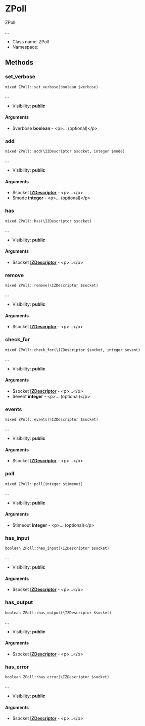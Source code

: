 ZPoll
===============

ZPoll

...


* Class name: ZPoll
* Namespace: 







Methods
-------


### set_verbose

    mixed ZPoll::set_verbose(boolean $verbose)



...

* Visibility: **public**


#### Arguments
* $verbose **boolean** - &lt;p&gt;... (optional)&lt;/p&gt;



### add

    mixed ZPoll::add(\IZDescriptor $socket, integer $mode)



...

* Visibility: **public**


#### Arguments
* $socket **[IZDescriptor](IZDescriptor.md)** - &lt;p&gt;...&lt;/p&gt;
* $mode **integer** - &lt;p&gt;... (optional)&lt;/p&gt;



### has

    mixed ZPoll::has(\IZDescriptor $socket)



...

* Visibility: **public**


#### Arguments
* $socket **[IZDescriptor](IZDescriptor.md)** - &lt;p&gt;...&lt;/p&gt;



### remove

    mixed ZPoll::remove(\IZDescriptor $socket)



...

* Visibility: **public**


#### Arguments
* $socket **[IZDescriptor](IZDescriptor.md)** - &lt;p&gt;...&lt;/p&gt;



### check_for

    mixed ZPoll::check_for(\IZDescriptor $socket, integer $event)



...

* Visibility: **public**


#### Arguments
* $socket **[IZDescriptor](IZDescriptor.md)** - &lt;p&gt;...&lt;/p&gt;
* $event **integer** - &lt;p&gt;... (optional)&lt;/p&gt;



### events

    mixed ZPoll::events(\IZDescriptor $socket)



...

* Visibility: **public**


#### Arguments
* $socket **[IZDescriptor](IZDescriptor.md)** - &lt;p&gt;...&lt;/p&gt;



### poll

    mixed ZPoll::poll(integer $timeout)



...

* Visibility: **public**


#### Arguments
* $timeout **integer** - &lt;p&gt;... (optional)&lt;/p&gt;



### has_input

    boolean ZPoll::has_input(\IZDescriptor $socket)



...

* Visibility: **public**


#### Arguments
* $socket **[IZDescriptor](IZDescriptor.md)** - &lt;p&gt;...&lt;/p&gt;



### has_output

    boolean ZPoll::has_output(\IZDescriptor $socket)



...

* Visibility: **public**


#### Arguments
* $socket **[IZDescriptor](IZDescriptor.md)** - &lt;p&gt;...&lt;/p&gt;



### has_error

    boolean ZPoll::has_error(\IZDescriptor $socket)



...

* Visibility: **public**


#### Arguments
* $socket **[IZDescriptor](IZDescriptor.md)** - &lt;p&gt;...&lt;/p&gt;


